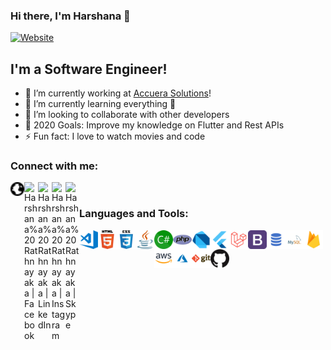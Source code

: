 ### Hi there, I'm Harshana 👋

[![Website](https://img.shields.io/website?label=Dreeko%20Corporations&style=for-the-badge&url=https%3A%2F%2Fcodestackr.com)](https://fb.com/DreekoCorporations/)

## I'm a Software Engineer!

* 🔭 I’m currently working at [Accuera Solutions][website]!
* 🌱 I’m currently learning everything 🤣
* 👯 I’m looking to collaborate with other developers
* 🥅 2020 Goals: Improve my knowledge on Flutter and Rest APIs
* ⚡ Fun fact: I love to watch movies and code

### Connect with me:

[<img align="left" alt="codeSTACKr.com" width="22px" src="https://raw.githubusercontent.com/iconic/open-iconic/master/svg/globe.svg" />][dreeko]
[<img align="left" alt="Harshana%20Rathnayaka | Facebook" width="22px" src="https://cdn.jsdelivr.net/npm/simple-icons@v3/icons/facebook.svg" />][facebook]
[<img align="left" alt="Harshana%20Rathnayaka | LinkedIn" width="22px" src="https://cdn.jsdelivr.net/npm/simple-icons@v3/icons/linkedin.svg" />][linkedin]
[<img align="left" alt="Harshana%20Rathnayaka | Instagram" width="22px" src="https://cdn.jsdelivr.net/npm/simple-icons@v3/icons/instagram.svg" />][instagram]
[<img align="left" alt="Harshana%20Rathnayaka | Skype" width="22px" src="https://cdn.jsdelivr.net/npm/simple-icons@v3/icons/skype.svg" />][skype]

<br />

### Languages and Tools:

[<img align="left" alt="Visual Studio Code" width="30px" src="https://raw.githubusercontent.com/github/explore/80688e429a7d4ef2fca1e82350fe8e3517d3494d/topics/visual-studio-code/visual-studio-code.png" />][visualCode]
[<img align="left" alt="HTML5" width="30px" src="https://raw.githubusercontent.com/github/explore/80688e429a7d4ef2fca1e82350fe8e3517d3494d/topics/html/html.png" />][html]
[<img align="left" alt="CSS3" width="30px" src="https://raw.githubusercontent.com/github/explore/80688e429a7d4ef2fca1e82350fe8e3517d3494d/topics/css/css.png" />][css]
[<img align="left" alt="Java" width="30px" src="https://raw.githubusercontent.com/github/explore/80688e429a7d4ef2fca1e82350fe8e3517d3494d/topics/java/java.png" />][java]
[<img align="left" alt="C#" width="30px" src="https://raw.githubusercontent.com/github/explore/80688e429a7d4ef2fca1e82350fe8e3517d3494d/topics/csharp/csharp.png" />][csharp]
[<img align="left" alt="PHP" width="30px" src="https://raw.githubusercontent.com/github/explore/80688e429a7d4ef2fca1e82350fe8e3517d3494d/topics/php/php.png" />][php]
[<img align="left" alt="Dart" width="30px" src="https://raw.githubusercontent.com/github/explore/80688e429a7d4ef2fca1e82350fe8e3517d3494d/topics/dart/dart.png" />][dart]
[<img align="left" alt="Flutter" width="30px" src="https://raw.githubusercontent.com/github/explore/80688e429a7d4ef2fca1e82350fe8e3517d3494d/topics/flutter/flutter.png" />][flutter]
[<img align="left" alt="Laravel" width="30px" src="https://raw.githubusercontent.com/github/explore/80688e429a7d4ef2fca1e82350fe8e3517d3494d/topics/laravel/laravel.png" />][laravel]
[<img align="left" alt="Bootstrap" width="30px" src="https://raw.githubusercontent.com/github/explore/80688e429a7d4ef2fca1e82350fe8e3517d3494d/topics/bootstrap/bootstrap.png" />][bootstrap]
[<img align="left" alt="SQL" width="30px" src="https://raw.githubusercontent.com/github/explore/80688e429a7d4ef2fca1e82350fe8e3517d3494d/topics/sql/sql.png" />][sql]
[<img align="left" alt="MySQL" width="30px" src="https://raw.githubusercontent.com/github/explore/80688e429a7d4ef2fca1e82350fe8e3517d3494d/topics/mysql/mysql.png" />][mysql]
[<img align="left" alt="Firebase" width="30px" src="https://raw.githubusercontent.com/github/explore/80688e429a7d4ef2fca1e82350fe8e3517d3494d/topics/firebase/firebase.png" />][firebase]
[<img align="left" alt="AWS" width="30px" src="https://raw.githubusercontent.com/github/explore/80688e429a7d4ef2fca1e82350fe8e3517d3494d/topics/aws/aws.png" />][aws]
[<img align="left" alt="Azure" width="30px" src="https://raw.githubusercontent.com/github/explore/80688e429a7d4ef2fca1e82350fe8e3517d3494d/topics/azure/azure.png" />][azure]
[<img align="left" alt="Git" width="30px" src="https://raw.githubusercontent.com/github/explore/80688e429a7d4ef2fca1e82350fe8e3517d3494d/topics/git/git.png" />][git]
[<img align="left" alt="GitHub" width="30px" src="https://raw.githubusercontent.com/github/explore/78df643247d429f6cc873026c0622819ad797942/topics/github/github.png" />][github]

<br />
<br />

[website]: https://acceura.com
[instagram]: https://instagram.com/hash_dreeko
[linkedin]: https://linkedin.com/in/harshana-rathnayaka
[facebook]: https://www.facebook.com/DiloHashRoX
[skype]: https://join.skype.com/invite/VUgCYeQ9pNnn
[html]: https://en.wikipedia.org/wiki/HTML
[visualCode]: https://code.visualstudio.com/
[css]: https://en.wikipedia.org/wiki/CSS
[java]: https://www.java.com/en/
[php]: https://www.php.net/
[csharp]: https://en.wikipedia.org/wiki/C_Sharp_(programming_language)
[dart]: https://dart.dev/
[laravel]: https://laravel.com/
[flutter]: https://flutter.dev/
[aws]: https://aws.amazon.com/
[sql]: https://en.wikipedia.org/wiki/SQL
[mysql]: https://www.mysql.com/
[firebase]: https://firebase.google.com/
[git]: https://git-scm.com/
[github]: https://github.com/
[bitbucket]: https://bitbucker.org
[bootstrap]: https://getbootstrap.com/
[azure]: https://azure.microsoft.com/en-us/
[dreeko]: https://fb.com/DreekoCorporations/
